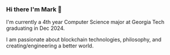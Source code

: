 ### Hi there I'm Mark 👋

I'm currently a 4th year Computer Science major at Georgia Tech graduating in Dec 2024. 

I am passionate about blockchain technologies, philosophy, and creating/engineering a better world. 


<!--
**Marktmassey12/Marktmassey12** is a ✨ _special_ ✨ repository because its `README.md` (this file) appears on your GitHub profile.

Here are some ideas to get you started:

- 🔭 I’m currently working on ...
- 🌱 I’m currently learning ...
- 👯 I’m looking to collaborate on ...
- 🤔 I’m looking for help with ...
- 💬 Ask me about ...
- 📫 How to reach me: ...
- 😄 Pronouns: ...
- ⚡ Fun fact: ...
-->
